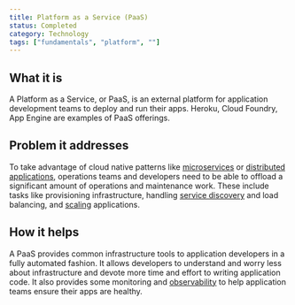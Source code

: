 ```yaml
---
title: Platform as a Service (PaaS)
status: Completed
category: Technology
tags: ["fundamentals", "platform", ""]
---
```


## What it is

A Platform as a Service, or PaaS, is an external platform for application development teams to deploy and run their apps. 
Heroku, Cloud Foundry, App Engine are examples of PaaS offerings.

## Problem it addresses

To take advantage of cloud native patterns like [microservices](/microservices/) or [distributed applications](/distributed-apps/), 
operations teams and developers need to be able to offload a significant amount of operations and maintenance work. 
These include tasks like provisioning infrastructure, 
handling [service discovery](/service-discovery/) and load balancing, and [scaling](/scalability/) applications.

## How it helps

A PaaS provides common infrastructure tools to application developers in a fully automated fashion. 
It allows developers to understand and worry less about infrastructure and devote more time and effort to writing application code. 
It also provides some monitoring and [observability](/observability/) to help application teams ensure their apps are healthy.
